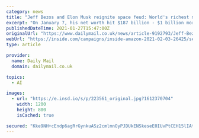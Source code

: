 ```yaml
---
category: news
title: "Jeff Bezos and Elon Musk reignite space feud: World's richest men spar over their satellite internet projects with the SpaceX founder blasting Amazon for 'hamstringing' Starlink"
excerpt: "On January 7, his net worth hit $187 billion - $1 billion more than Bezos's $186 billion. But his victory was short-lived after some movement in both Amazon ... in 2021. On February 6 ..."
publishedDateTime: 2021-01-27T15:47:00Z
originalUrl: "https://www.dailymail.co.uk/news/article-9192793/Jeff-Bezos-Elon-Musk-spar-satellite-internet-projects.html"
webUrl: "https://inside.com/campaigns/inside-amazon-2021-02-03-26425/sections/223561"
type: article

provider:
  name: Daily Mail
  domain: dailymail.co.uk

topics:
  - AI

images:
  - url: "https://e.insd.io/s/p/223561_original.jpg?1612370704"
    width: 1200
    height: 800
    isCached: true

secured: "Kke9NH+cEndp6agRrGynkuASz2cmlmnOyPJDUkENSkeseE0IUvPtCEH15lIAtvp8Ply7K6alZSqbw7RgtTBsberR3G8xmXuO/JutWRgJGlLarJt3KqWTP07GVBimM5mC80o9i623396D6dU2m/rzmXoVJppk24xCsW0fLS8tdiM98Ni+iL7pMFBdLO9bwq+VGcR9/OJO0ikqQX9ZvBpwSVRnJosor6HIf3psx2hJ/GDRcOECs4qmnVRqsgmW5w3iUNCxrp8ZtBSgY67rT4GMe+l9nU1OZd7Fdh8nUScBlnvEhf7pDuqAOzJwY1anOYCoUzmr3E69/eSTkY5UAJbHIrQeNNoYxf2GUzYHiarJCug=;ZcpauiddlhGNQiM5RrNleg=="
---
```


